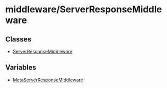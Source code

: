 # middleware/ServerResponseMiddleware

## Classes

- [ServerResponseMiddleware](classes/ServerResponseMiddleware.md)

## Variables

- [MetaServerResponseMiddleware](variables/MetaServerResponseMiddleware.md)
